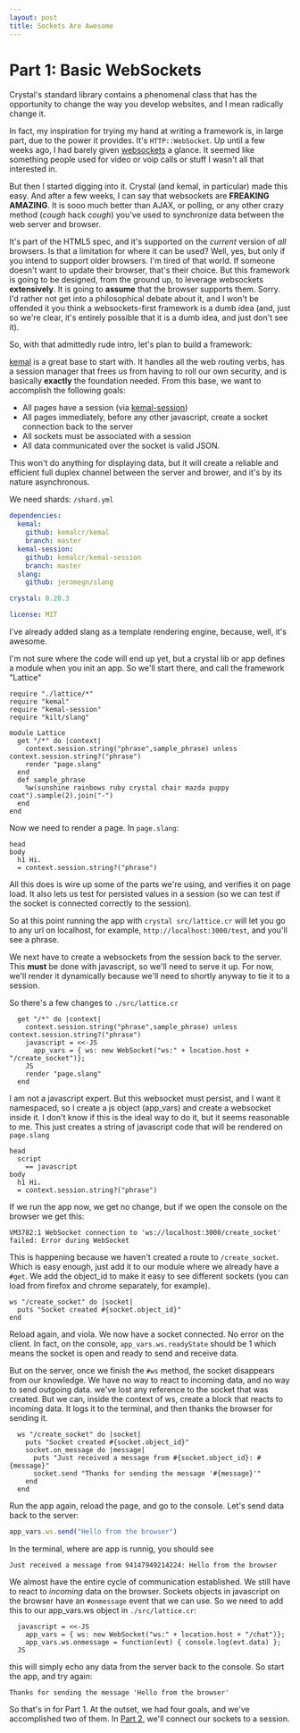 ```yaml
---
layout: post
title: Sockets Are Awesome
---
```

# Part 1: Basic WebSockets

Crystal's standard library contains a phenomenal class that has the opportunity to change the
way you develop websites, and I mean radically change it.

In fact, my inspiration for trying my hand at writing a framework is, in large part, due to the
power it provides.  It's `HTTP::WebSocket`.  Up until a few weeks ago, I had barely given 
[websockets](https://www.websocket.org/quantum.html) a glance.  It seemed like something people 
used for video or voip calls or stuff I wasn't all that interested in.

But then I started digging into it.  Crystal (and kemal, in particular) made this easy.  And after 
a few weeks, I can say that websockets are
__FREAKING AMAZING__.  It is sooo much better than AJAX, or polling, or any other crazy
method (*cough* hack *cough*) you've used to synchronize data between the web server and browser.

It's part of the HTML5 spec, and it's supported on the _current_ version of
_all_ browsers.  Is that a limitation for where it can be used? Well, yes, but only if you
intend to support older browsers.  I'm tired of that world.  If someone doesn't want to update
their browser, that's their choice.  But this framework is going to be designed, from the ground up, to 
leverage websockets  __extensively__. It is going to __assume__ that the browser supports them.
Sorry.  I'd rather not get into a philosophical debate about it, and I won't be offended it you
think a websockets-first framework is a dumb idea (and, just so we're clear, it's entirely
possible that it is a dumb idea, and just don't see it).

So, with that admittedly rude intro, let's plan to build a framework:

[kemal](kemalcr.com) is a great base to start with.  It handles all the web routing verbs, has a session manager
that frees us from having to roll our own security, and is basically __exactly__ the foundation 
needed.  From this base, we want to accomplish the following goals:

* All pages have a session (via [kemal-session](https://github.com/kemalcr/kemal-session))
* All pages immediately, before any other javascript, create a socket connection back to the server
* All sockets must be associated with a session
* All data communicated over the socket is valid JSON.

This won't do anything for displaying data, but it will create a reliable and efficient full
duplex channel between the server and brower, and it's by its nature asynchronous.

We need shards:   `/shard.yml`
```yml
dependencies:
  kemal:
    github: kemalcr/kemal
    branch: master
  kemal-session:
    github: kemalcr/kemal-session
    branch: master
  slang:
    github: jeromegn/slang

crystal: 0.20.3

license: MIT
```

I've already added slang as a template rendering engine, because, well, it's awesome.

I'm not sure where the code will end up yet, but a crystal lib or app defines a module 
when you init an app.  So we'll start there, and call the framework "Lattice"

```crystal
require "./lattice/*"
require "kemal"
require "kemal-session"
require "kilt/slang"

module Lattice
  get "/*" do |context|
    context.session.string("phrase",sample_phrase) unless context.session.string?("phrase")
    render "page.slang"
  end
  def sample_phrase
    %w(sunshine rainbows ruby crystal chair mazda puppy coat").sample(2).join("-")
  end
end
```

Now we need to render a page.  In `page.slang`:

```slim
head
body
  h1 Hi.
  = context.session.string?("phrase")
```

All this does is wire up some of the parts we're using, and verifies it on page load.  It also
lets us test for persisted values in a session (so we can test if the socket is connected
correctly to the session).

So at this point running the app with `crystal src/lattice.cr` will let you go to 
any url on localhost, for example, `http://localhost:3000/test`, and you'll see a phrase.

We next have to create a websockets  from the session back to the server.  This __must__ be
done with javascript, so we'll need to serve it up.  For now, we'll render it dynamically
because we'll need to shortly anyway to tie it to a session.

So there's a few changes to `./src/lattice.cr`

```crystal
  get "/*" do |context|
    context.session.string("phrase",sample_phrase) unless context.session.string?("phrase")
    javascript = <<-JS
      app_vars = { ws: new WebSocket("ws:" + location.host + "/create_socket")};
    JS
    render "page.slang"
  end
```

I am not a javascript expert.  But this websocket must persist, and I want it namespaced, so
I create a js object (app_vars) and create a websocket inside it.  I don't know if this is
the ideal way to do it, but it seems reasonable to me.  This just creates a string
of javascript code that will be rendered on `page.slang`

```slim
head
  script
    == javascript
body
  h1 Hi.
  = context.session.string?("phrase")
```

If we run the app now, we get no change, but if we open the console on the browser we get this:
```
VM3782:1 WebSocket connection to 'ws://localhost:3000/create_socket' failed: Error during WebSocket 
```

This is happening because we haven't created a route to `/create_socket`.  Which is easy enough,
just add it to our module where we already have a `#get`.  We add the object_id to make 
it easy to see different sockets (you can load from firefox and chrome separately, for example).

```crystal
ws "/create_socket" do |socket|
  puts "Socket created #{socket.object_id}"
end
```

Reload again, and viola.  We now have a socket connected.  No error on the client.  In fact,
on the console, `app_vars.ws.readyState` should be 1 which means the socket is open and ready
to send and receive data.

But on the server, once we finish the `#ws` method, the socket disappears from our knowledge.
We have no way to react to incoming data, and no way to send outgoing data.  we've lost any
reference to the socket that was created.  But we can, inside the context of ws, create a 
block that reacts to incoming data.  It logs it to the terminal, and then thanks the browser
for sending it.

```crystal
  ws "/create_socket" do |socket|
    puts "Socket created #{socket.object_id}"
    socket.on_message do |message|
      puts "Just received a message from #{socket.object_id}: #{message}"
      socket.send "Thanks for sending the message '#{message}'"
    end
  end
```

Run the app again, reload the page, and go to the console. Let's send data back
to the server:

```javascript
app_vars.ws.send("Hello from the browser")
```

In the terminal, where are app is runnig, you should see
```
Just received a message from 94147949214224: Hello from the browser
```

We almost have the entire cycle of communication established.  We still have to 
react to _incoming_ data on the browser.  Sockets objects in javascript on the browser 
have an `#onmessage` event that we can use.  So we need to add this to our
app_vars.ws object in `./src/lattice.cr`:

```crystal
  javascript = <<-JS
    app_vars = { ws: new WebSocket("ws:" + location.host + "/chat")};
    app_vars.ws.onmessage = function(evt) { console.log(evt.data) };
  JS
```

this will simply echo any data from the server back to the console.  So start the app, and
try again:

```
Thanks for sending the message 'Hello from the browser'
```

So that's in for Part 1.  At the outset, we had four goals, and we've accomplished two of
them.  In [Part 2](managing_sockets_part_2.md), we'll connect our sockets to a session.


